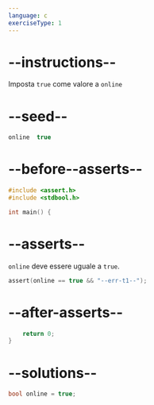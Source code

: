 ```yaml
---
language: c
exerciseType: 1
---
```


# --instructions--

Imposta `true` come valore a `online`

# --seed--

```c
online  true
```

# --before--asserts--

```c
#include <assert.h>
#include <stdbool.h>

int main() {
```

# --asserts--

`online` deve essere uguale a `true`.

```c
assert(online == true && "--err-t1--");
```

# --after-asserts--

```c
    return 0;
}
```

# --solutions--

```c
bool online = true;
```
